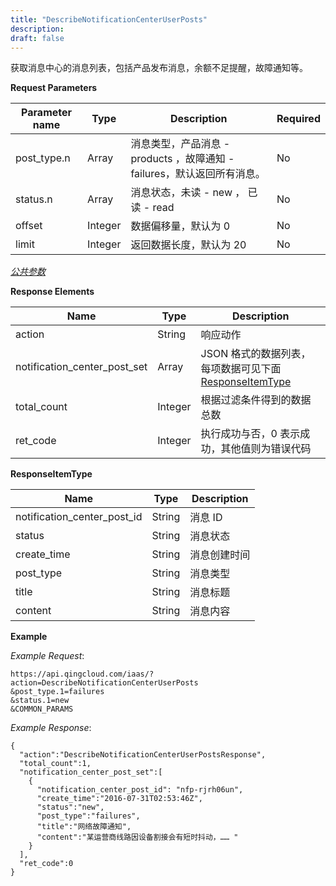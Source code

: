 ```yaml
---
title: "DescribeNotificationCenterUserPosts"
description: 
draft: false
---
```




获取消息中心的消息列表，包括产品发布消息，余额不足提醒，故障通知等。

**Request Parameters**

| Parameter name | Type | Description | Required |
| --- | --- | --- | --- |
| post_type.n | Array | 消息类型，产品消息 - products ，故障通知 - failures，默认返回所有消息。 | No |
| status.n | Array | 消息状态，未读 - new ， 已读 - read | No |
| offset | Integer | 数据偏移量，默认为 0 | No |
| limit | Integer | 返回数据长度，默认为 20 | No |

[_公共参数_](../../../parameters)

**Response Elements**

| Name | Type | Description |
| --- | --- | --- |
| action | String | 响应动作 |
| notification_center_post_set | Array | JSON 格式的数据列表，每项数据可见下面 [ResponseItemType](#responseitemtype) |
| total_count | Integer | 根据过滤条件得到的数据总数 |
| ret_code | Integer | 执行成功与否，0 表示成功，其他值则为错误代码 |

**ResponseItemType**

| Name | Type | Description |
| --- | --- | --- |
| notification_center_post_id | String | 消息 ID |
| status | String | 消息状态 |
| create_time | String | 消息创建时间 |
| post_type | String | 消息类型 |
| title | String | 消息标题 |
| content | String | 消息内容 |

**Example**

_Example Request_:

```
https://api.qingcloud.com/iaas/?action=DescribeNotificationCenterUserPosts
&post_type.1=failures
&status.1=new
&COMMON_PARAMS
```

_Example Response_:

```
{
  "action":"DescribeNotificationCenterUserPostsResponse",
  "total_count":1,
  "notification_center_post_set":[
    {
      "notification_center_post_id": "nfp-rjrh06un",
      "create_time":"2016-07-31T02:53:46Z",
      "status":"new",
      "post_type":"failures",
      "title":"网络故障通知",
      "content":"某运营商线路因设备割接会有短时抖动，…… "
    }
  ],
  "ret_code":0
}
```
